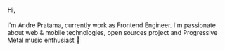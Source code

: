 #### Hi,

I'm Andre Pratama, currently work as Frontend Engineer. I'm passionate about web & mobile technologies, open sources project and Progressive Metal music enthusiast 🤘
